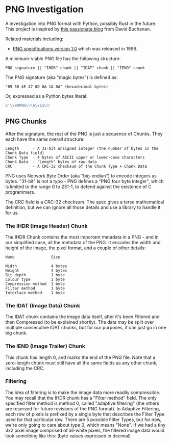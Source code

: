 # PNG Investigation

A investigation into PNG format with Python, possibly Rust in the future.  
This project is inspired by [this passionate blog](https://www.da.vidbuchanan.co.uk/blog/hello-png.html) from David Buchanan.

Related materials including:

- [PNG specifications version 1.0](https://www.w3.org/TR/REC-png-961001) which was released in 1996.  




A minimum-viable PNG file has the following structure:

```code
PNG signature || "IHDR" chunk || "IDAT" chunk || "IEND" chunk
```

The PNG signature (aka "magic bytes") is defined as:

```binary
"89 50 4E 47 0D 0A 1A 0A" (hexadecimal bytes)
```

Or, expressed as a Python bytes literal:

```python
b'\x89PNG\r\n\x1a\n'
```

## PNG Chunks

After the signature, the rest of the PNG is just a sequence of Chunks. They each have the same overall structure:

```code
Length      - A 31-bit unsigned integer (the number of bytes in the Chunk Data field)
Chunk Type  - 4 bytes of ASCII upper or lower-case characters
Chunk Data  - "Length" bytes of raw data
CRC         - A CRC-32 checksum of the Chunk Type + Chunk Data
```

PNG uses Network Byte Order (aka "big-endian") to encode integers as bytes. "31-bit" is not a typo - PNG defines a "PNG four byte integer", which is limited to the range 0 to 231-1, to defend against the existence of C programmers.

The CRC field is a CRC-32 checksum. The spec gives a terse mathematical definition, but we can ignore all those details and use a library to handle it for us.

### The IHDR (Image Header) Chunk

The IHDR Chunk contains the most important metadata in a PNG - and in our simplified case, all the metadata of the PNG. It encodes the width and height of the image, the pixel format, and a couple of other details:

```table
Name                Size

Width               4 bytes
Height              4 bytes
Bit depth           1 byte
Colour type         1 byte
Compression method  1 byte
Filter method       1 byte
Interlace method    1 byte
```

### The IDAT (Image Data) Chunk

The IDAT chunk contains the image data itself, after it's been Filtered and then Compressed (to be explained shortly).
The data may be split over multiple consecutive IDAT chunks, but for our purposes, it can just go in one big chunk.

### The IEND (Image Trailer) Chunk

This chunk has length 0, and marks the end of the PNG file. Note that a zero-length chunk must still have all the same fields as any other chunk, including the CRC.

### Filtering

The idea of filtering is to make the image data more readily compressible.
You may recall that the IHDR chunk has a "Filter method" field. The only specified filter method is method 0, called "adaptive filtering" (the others are reserved for future revisions of the PNG format).
In Adaptive Filtering, each row of pixels is prefixed by a single byte that describes the Filter Type used for that particular row. There are 5 possible Filter Types, but for now, we're only going to care about type 0, which means "None".
If we had a tiny 3x2 pixel image comprised of all-white pixels, the filtered image data would look something like this: (byte values expressed in decimal)

